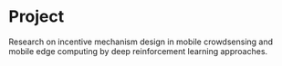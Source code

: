 # Project
Research on incentive mechanism design in mobile crowdsensing and mobile edge computing by deep reinforcement learning approaches.

